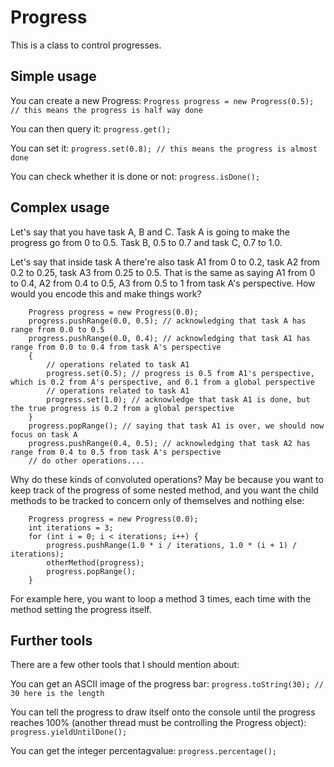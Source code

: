 # Progress

This is a class to control progresses.

## Simple usage

You can create a new Progress: `Progress progress = new Progress(0.5); // this means the progress is half way done`

You can then query it: `progress.get();`

You can set it: `progress.set(0.8); // this means the progress is almost done`

You can check whether it is done or not: `progress.isDone();`

## Complex usage

Let's say that you have task A, B and C. Task A is going to make the progress go from 0 to 0.5. Task B, 0.5 to 0.7 and task C, 0.7 to 1.0.

Let's say that inside task A there're also task A1 from 0 to 0.2, task A2 from 0.2 to 0.25, task A3 from 0.25 to 0.5. That is the same as saying A1 from 0 to 0.4, A2 from 0.4 to 0.5, A3 from 0.5 to 1 from task A's perspective. How would you encode this and make things work?
```
    Progress progress = new Progress(0.0);
    progress.pushRange(0.0, 0.5); // acknowledging that task A has range from 0.0 to 0.5
    progress.pushRange(0.0, 0.4); // acknowledging that task A1 has range from 0.0 to 0.4 from task A's perspective
    {
        // operations related to task A1
        progress.set(0.5); // progress is 0.5 from A1's perspective, which is 0.2 from A's perspective, and 0.1 from a global perspective
        // operations related to task A1
        progress.set(1.0); // acknowledge that task A1 is done, but the true progress is 0.2 from a global perspective
    }
    progress.popRange(); // saying that task A1 is over, we should now focus on task A
    progress.pushRange(0.4, 0.5); // acknowledging that task A2 has range from 0.4 to 0.5 from task A's perspective
    // do other operations....
```

Why do these kinds of convoluted operations? May be because you want to keep track of the progress of some nested
method, and you want the child methods to be tracked to concern only of themselves and nothing else:
```
    Progress progress = new Progress(0.0);
    int iterations = 3;
    for (int i = 0; i < iterations; i++) {
        progress.pushRange(1.0 * i / iterations, 1.0 * (i + 1) / iterations);
        otherMethod(progress);
        progress.popRange();
    }
```

For example here, you want to loop a method 3 times, each time with the method setting the progress itself.

## Further tools

There are a few other tools that I should mention about:

You can get an ASCII image of the progress bar: `progress.toString(30); // 30 here is the length`

You can tell the progress to draw itself onto the console until the progress reaches 100% (another thread must be controlling the Progress object): `progress.yieldUntilDone();`

You can get the integer percentagvalue: `progress.percentage();`